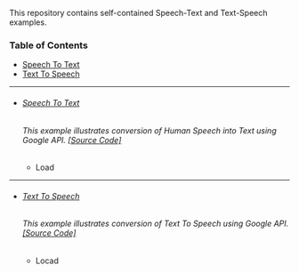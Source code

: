 This repository contains self-contained Speech-Text and Text-Speech examples.

### Table of Contents
  - <a href='#speech-to-text'>Speech To Text</a> 
  - <a href='#text-to-speech'>Text To Speech</a> 

<hr>



- ###### [Speech To Text](https://github.com/rahulvaish/SpeechToText_TextToSpeech-Python/tree/SpeechToText) 
   ###### This example illustrates conversion of Human Speech into Text using Google API. [[Source Code]](https://github.com/rahulvaish/SpeechToText_TextToSpeech-Python/tree/SpeechToText)
   * Load 
   

<hr>

- ###### [Text To Speech](https://github.com/rahulvaish/SpeechToText_TextToSpeech-Python/tree/TextToSpeech) 
   ###### This example illustrates conversion of Text To Speech using Google API. [[Source Code]](https://github.com/rahulvaish/SpeechToText_TextToSpeech-Python/tree/TextToSpeech)
   * Locad

